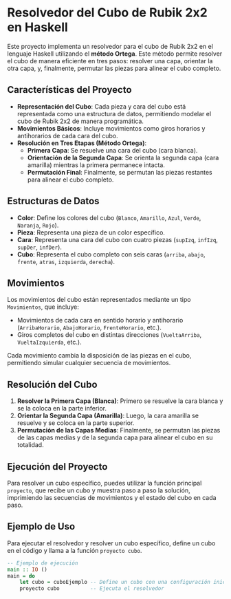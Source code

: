 # Resolvedor del Cubo de Rubik 2x2 en Haskell

Este proyecto implementa un resolvedor para el cubo de Rubik 2x2 en el lenguaje Haskell utilizando el **método Ortega**. Este método permite resolver el cubo de manera eficiente en tres pasos: resolver una capa, orientar la otra capa, y, finalmente, permutar las piezas para alinear el cubo completo.

## Características del Proyecto

- **Representación del Cubo**: Cada pieza y cara del cubo está representada como una estructura de datos, permitiendo modelar el cubo de Rubik 2x2 de manera programática.
- **Movimientos Básicos**: Incluye movimientos como giros horarios y antihorarios de cada cara del cubo.
- **Resolución en Tres Etapas (Método Ortega)**:
  - **Primera Capa**: Se resuelve una cara del cubo (cara blanca).
  - **Orientación de la Segunda Capa**: Se orienta la segunda capa (cara amarilla) mientras la primera permanece intacta.
  - **Permutación Final**: Finalmente, se permutan las piezas restantes para alinear el cubo completo.

## Estructuras de Datos

- **Color**: Define los colores del cubo (`Blanco`, `Amarillo`, `Azul`, `Verde`, `Naranja`, `Rojo`).
- **Pieza**: Representa una pieza de un color específico.
- **Cara**: Representa una cara del cubo con cuatro piezas (`supIzq`, `infIzq`, `supDer`, `infDer`).
- **Cubo**: Representa el cubo completo con seis caras (`arriba`, `abajo`, `frente`, `atras`, `izquierda`, `derecha`).

## Movimientos

Los movimientos del cubo están representados mediante un tipo `Movimientos`, que incluye:

- Movimientos de cada cara en sentido horario y antihorario (`ArribaHorario`, `AbajoHorario`, `FrenteHorario`, etc.).
- Giros completos del cubo en distintas direcciones (`VueltaArriba`, `VueltaIzquierda`, etc.).

Cada movimiento cambia la disposición de las piezas en el cubo, permitiendo simular cualquier secuencia de movimientos.

## Resolución del Cubo

1. **Resolver la Primera Capa (Blanca)**: Primero se resuelve la cara blanca y se la coloca en la parte inferior.
2. **Orientar la Segunda Capa (Amarilla)**: Luego, la cara amarilla se resuelve y se coloca en la parte superior.
3. **Permutación de las Capas Medias**: Finalmente, se permutan las piezas de las capas medias y de la segunda capa para alinear el cubo en su totalidad.

## Ejecución del Proyecto

Para resolver un cubo específico, puedes utilizar la función principal `proyecto`, que recibe un cubo y muestra paso a paso la solución, imprimiendo las secuencias de movimientos y el estado del cubo en cada paso.

## Ejemplo de Uso

Para ejecutar el resolvedor y resolver un cubo específico, define un cubo en el código y llama a la función `proyecto cubo`.

```haskell
-- Ejemplo de ejecución
main :: IO ()
main = do
    let cubo = cuboEjemplo -- Define un cubo con una configuración inicial
    proyecto cubo          -- Ejecuta el resolvedor

